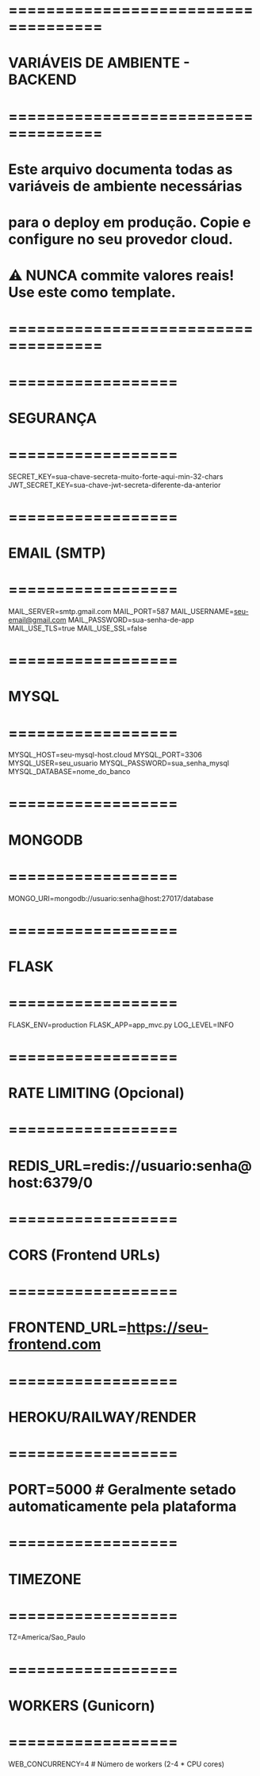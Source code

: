 # ====================================
# VARIÁVEIS DE AMBIENTE - BACKEND
# ====================================
# 
# Este arquivo documenta todas as variáveis de ambiente necessárias
# para o deploy em produção. Copie e configure no seu provedor cloud.
#
# ⚠️ NUNCA commite valores reais! Use este como template.
# ====================================

# ==================
# SEGURANÇA
# ==================
SECRET_KEY=sua-chave-secreta-muito-forte-aqui-min-32-chars
JWT_SECRET_KEY=sua-chave-jwt-secreta-diferente-da-anterior

# ==================
# EMAIL (SMTP)
# ==================
MAIL_SERVER=smtp.gmail.com
MAIL_PORT=587
MAIL_USERNAME=seu-email@gmail.com
MAIL_PASSWORD=sua-senha-de-app
MAIL_USE_TLS=true
MAIL_USE_SSL=false

# ==================
# MYSQL
# ==================
MYSQL_HOST=seu-mysql-host.cloud
MYSQL_PORT=3306
MYSQL_USER=seu_usuario
MYSQL_PASSWORD=sua_senha_mysql
MYSQL_DATABASE=nome_do_banco

# ==================
# MONGODB
# ==================
MONGO_URI=mongodb://usuario:senha@host:27017/database

# ==================
# FLASK
# ==================
FLASK_ENV=production
FLASK_APP=app_mvc.py
LOG_LEVEL=INFO

# ==================
# RATE LIMITING (Opcional)
# ==================
# REDIS_URL=redis://usuario:senha@host:6379/0

# ==================
# CORS (Frontend URLs)
# ==================
# FRONTEND_URL=https://seu-frontend.com

# ==================
# HEROKU/RAILWAY/RENDER
# ==================
# PORT=5000  # Geralmente setado automaticamente pela plataforma

# ==================
# TIMEZONE
# ==================
TZ=America/Sao_Paulo

# ==================
# WORKERS (Gunicorn)
# ==================
WEB_CONCURRENCY=4  # Número de workers (2-4 * CPU cores)
